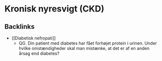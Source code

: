 # Kronisk nyresvigt (CKD)

## Backlinks
* [[Diabetisk nefropati]]
	* QG. Din patient med diabetes har fået forhøjet protein i urinen. Under hvilke omstændigheder skal man mistænke, at det er af en anden årsag end diabetes?

<!-- {BearID:CA3D65A0-EF53-4C8E-8F6D-F0E5B03A12ED-5665-000004EEAF0E6FD2} -->
